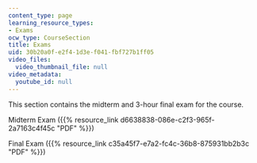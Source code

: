 ```yaml
---
content_type: page
learning_resource_types:
- Exams
ocw_type: CourseSection
title: Exams
uid: 30b20a0f-e2f4-1d3e-f041-fbf727b1ff05
video_files:
  video_thumbnail_file: null
video_metadata:
  youtube_id: null
---
```


This section contains the midterm and 3-hour final exam for the course.

Midterm Exam ({{% resource_link d6638838-086e-c2f3-965f-2a7163c4f45c "PDF" %}})

Final Exam ({{% resource_link c35a45f7-e7a2-fc4c-36b8-875931bb2b3c "PDF" %}})